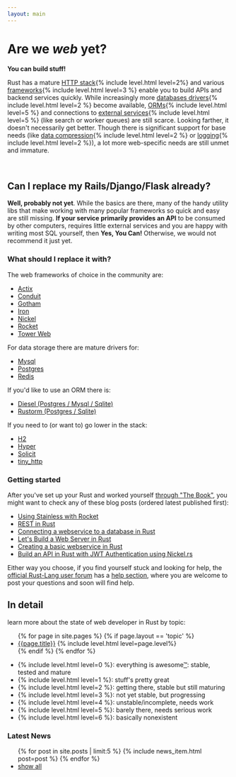 ```yaml
---
layout: main
---
```


# Are we *web* yet?

**You can build stuff!**

<p>Rust has a mature <a href="/topics/stack/">HTTP stack</a>{% include level.html level=2%} and various <a href="/topics/frameworks/">frameworks</a>{% include level.html level=3 %} enable you to build APIs and backend services quickly. While increasingly more <a href="/topics/database/#drivers">databases drivers</a>{% include level.html level=2 %} become available, <a href="/topics/database/#orms">ORMs</a>{% include level.html level=5 %} and connections to <a href="/topics/services/">external services</a>{% include level.html level=5 %} (like search or worker queues) are still scarce. Looking farther, it doesn't necessarily get better. Though there is significant support for base needs (like <a href="/topics/compression/">data compression</a>{% include level.html level=2 %} or <a href="/topics/logging/">logging</a>{% include level.html level=2 %}), a lot more web-specific needs are still unmet and immature.</p>

<p>&nbsp;</p>

## Can I replace my Rails/Django/Flask already?

**Well, probably not yet**. While the basics are there, many of the handy utility libs that make working with many popular frameworks so quick and easy are still missing. **If your service primarily provides an API** to be consumed by  other computers, requires little external services and you are happy with writing most SQL yourself, then **Yes, You Can!** Otherwise, we would not recommend it just yet.

### What should I replace it with?

The web frameworks of choice in the community are:

<ul>
  <li>
    <a href="/topics/frameworks/#pkg-actix-web">Actix</a>
  </li>
  <li>
    <a href="/topics/frameworks/#pkg-conduit">Conduit</a>
  </li>
  <li>
    <a href="/topics/frameworks/#pkg-gotham">Gotham</a>
  </li>
  <li>
    <a href="/topics/frameworks/#pkg-iron">Iron</a>
  </li>
  <li>
    <a href="/topics/frameworks/#pkg-nickel">Nickel</a>
  </li>
  <li>
    <a href="/topics/frameworks/#pkg-rocket">Rocket</a>
  </li>
  <li>
    <a href="/topics/frameworks/#pkg-tower-web">Tower Web</a>
  </li>
</ul>

For data storage there are mature drivers for:

<ul>
  <li>
    <a href="/topics/database/#pkg-mysql">Mysql</a>
  </li>
  <li>
    <a href="/topics/database/#pkg-postgres">Postgres</a> 
  </li>
  <li>
    <a href="/topics/database/#pkg-redis">Redis</a>
  </li>
</ul>

If you'd like to use an ORM there is:

<ul>
  <li>
    <a href="/topics/database/#pkg-diesel">Diesel (Postgres / Mysql / Sqlite)</a>
  </li>
  <li>
    <a href="/topics/database/#pkg-rustorm">Rustorm (Postgres / Sqlite)</a>
  </li>
</ul>

If you need to (or want to) go lower in the stack:

<ul>
  <li>
    <a href="/topics/stack/#pkg-h2">H2</a>
  </li>
  <li>
    <a href="/topics/stack/#pkg-hyper">Hyper</a>
  </li>
  <li>
    <a href="/topics/stack/#pkg-solicit">Solicit</a>
  </li>
  <li>
    <a href="/topics/stack/#pkg-tiny_http">tiny_http</a>
  </li>
</ul>

### Getting started

After you've set up your Rust and worked yourself [through "The Book"](https://doc.rust-lang.org/book/), you might want to check any of these blog posts (ordered latest published first):

- [Using Stainless with Rocket](http://neikos.me/Using_Stainless_with_Rocket.html)
- [REST in Rust](https://gsquire.github.io/static/post/rest-in-rust/)
- [Connecting a webservice to a database in Rust](http://hermanradtke.com/2016/05/23/connecting-webservice-database-rust.html)
- [Let's Build a Web Server in Rust](https://dfockler.github.io/2016/05/20/web-server.html)
- [Creating a basic webservice in Rust](http://hermanradtke.com/2016/05/16/creating-a-basic-webservice-in-rust.html)
- [Build an API in Rust with JWT Authentication using Nickel.rs](https://auth0.com/blog/2015/11/30/build-an-api-in-rust-with-jwt-authentication-using-nickelrs/)


Either way you choose, if you find yourself stuck and looking for help, the [official Rust-Lang user forum](https://users.rust-lang.org/) has a [help section](https://users.rust-lang.org/c/help), where you are welcome to post your questions and soon will find help.


## In detail

learn more about the state of web developer in Rust by topic:

<ul class="topic-list">
  {% for page in site.pages %}
    {% if page.layout == 'topic' %}
      <li><a href="{{page.url}}">{{page.title}}</a>  {% include level.html level=page.level%}</li>
    {% endif %}
  {% endfor %}
</ul>

<ul class="legend">
  <li>{% include level.html level=0 %}: everything is awesome<a href="https://www.youtube.com/watch?v=9cQgQIMlwWw" target="_blank">™</a>: stable, tested and mature</li>
  <li>{% include level.html level=1 %}: stuff's pretty great</li>
  <li>{% include level.html level=2 %}: getting there, stable but still maturing</li>
  <li>{% include level.html level=3 %}: not yet stable, but progressing</li>
  <li>{% include level.html level=4 %}: unstable/incomplete, needs work</li>
  <li>{% include level.html level=5 %}: barely there, needs serious work</li>
  <li>{% include level.html level=6 %}: basically nonexistent</li>
</ul>


<h3> Latest News <a href="/atom.xml" title="subscribe"><i class="fa fa-rss-square"></i></a></h3>

<ul class="related-news">
  {% for post in site.posts | limit:5 %}
    {% include news_item.html post=post %}
  {% endfor %}
  <li><a href='/news/'>show all</a></li>
</ul>
